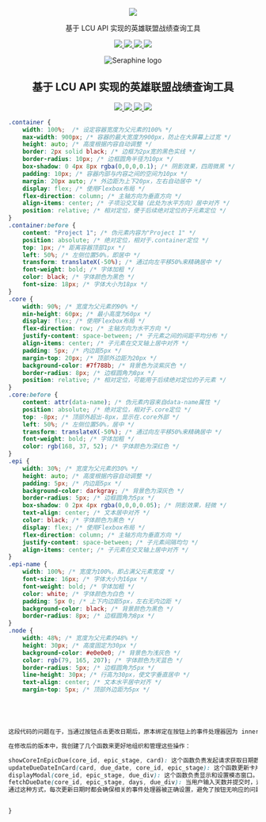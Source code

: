 <!-- 居中对齐图片 -->
<p align='center'>
  <img src="https://github.com/Zzaphkiel/Seraphine/assets/60383222/78c14456-8f8e-4137-a6bc-20896c382c1a">
</p>

<!-- 居中对齐文本 -->
<p align='center'>
  基于 LCU API 实现的英雄联盟战绩查询工具
</p>

<!-- 添加徽章链接 -->
<p align='center'>
  <a href="https://github.com/Zzaphkiel/Seraphine/blob/main/LICENSE">
    <img src="https://img.shields.io/github/license/Zzaphkiel/Seraphine?style=flat&label=License">
  </a>
  <a href="https://github.com/Zzaphkiel/Seraphine/forks">
    <img src="https://img.shields.io/github/forks/Zzaphkiel/Seraphine?style=flat&label=Forks">
  </a>
  <a href="https://github.com/Zzaphkiel/Seraphine/stargazers">
    <img src="https://img.shields.io/github/stars/Zzaphkiel/Seraphine?style=flat&label=Stars">
  </a>
  <a href="https://github.com/Zzaphkiel/Seraphine/releases">
    <img src="https://img.shields.io/github/downloads/Zzaphkiel/Seraphine/total?style=flat&label=Downloads">
  </a>
</p>



<section style="text-align: center;">
  <figure>
    <img src="https://github.com/Zzaphkiel/Seraphine/assets/60383222/78c14456-8f8e-4137-a6bc-20896c382c1a" alt="Seraphine logo">
  </figure>
  <div>
    <h1>基于 LCU API 实现的英雄联盟战绩查询工具</h1>
    <div class="badges">
      <a href="https://github.com/Zzaphkiel/Seraphine/blob/main/LICENSE">
        <img src="https://img.shields.io/github/license/Zzaphkiel/Seraphine?style=flat&label=License">
      </a>
      <a href="https://github.com/Zzaphkiel/Seraphine/forks">
        <img src="https://img.shields.io/github/forks/Zzaphkiel/Seraphine?style=flat&label=Forks">
      </a>
      <a href="https://github.com/Zzaphkiel/Seraphine/stargazers">
        <img src="https://img.shields.io/github/stars/Zzaphkiel/Seraphine?style=flat&label=Stars">
      </a>
      <a href="https://github.com/Zzaphkiel/Seraphine/releases">
        <img src="https://img.shields.io/github/downloads/Zzaphkiel/Seraphine/total?style=flat&label=Downloads">
      </a>
    </div>
  </div>
</section>

```css
.container {
    width: 100%;  /* 设定容器宽度为父元素的100% */
    max-width: 900px; /* 容器的最大宽度为900px，防止在大屏幕上过宽 */
    height: auto; /* 高度根据内容自动调整 */
    border: 2px solid black; /* 边框为2px宽的黑色实线 */
    border-radius: 10px; /* 边框圆角半径为10px */
    box-shadow: 0 4px 8px rgba(0,0,0,0.1); /* 阴影效果，四周微黑 */
    padding: 10px; /* 容器内部与内容之间的空间为10px */
    margin: 20px auto; /* 外边距为上下20px，左右自动居中 */
    display: flex; /* 使用Flexbox布局 */
    flex-direction: column; /* 主轴方向为垂直方向 */
    align-items: center; /* 子项沿交叉轴（此处为水平方向）居中对齐 */
    position: relative; /* 相对定位，便于后续绝对定位的子元素定位 */
}
.container:before {
    content: "Project 1"; /* 伪元素内容为"Project 1" */
    position: absolute; /* 绝对定位，相对于.container定位 */
    top: 1px; /* 距离容器顶部1px */
    left: 50%; /* 左侧位置50%，即居中 */
    transform: translateX(-50%); /* 通过向左平移50%来精确居中 */
    font-weight: bold; /* 字体加粗 */
    color: black; /* 字体颜色为黑色 */
    font-size: 18px; /* 字体大小为18px */
}
.core {
    width: 90%; /* 宽度为父元素的90% */
    min-height: 60px; /* 最小高度为60px */
    display: flex; /* 使用Flexbox布局 */
    flex-direction: row; /* 主轴方向为水平方向 */
    justify-content: space-between; /* 子元素之间的间距平均分布 */
    align-items: center; /* 子元素在交叉轴上居中对齐 */
    padding: 5px; /* 内边距5px */
    margin-top: 20px; /* 顶部外边距为20px */
    background-color: #7f788b; /* 背景色为淡紫灰色 */
    border-radius: 8px; /* 边框圆角为8px */
    position: relative; /* 相对定位，可能用于后续绝对定位的子元素 */
}
.core:before {
    content: attr(data-name); /* 伪元素内容来自data-name属性 */
    position: absolute; /* 绝对定位，相对于.core定位 */
    top: -8px; /* 顶部外超出-8px，显示在.core外部 */
    left: 50%; /* 左侧位置50%，居中 */
    transform: translateX(-50%); /* 通过向左平移50%来精确居中 */
    font-weight: bold; /* 字体加粗 */
    color: rgb(168, 37, 52); /* 字体颜色为深红色 */
}
.epi {
    width: 30%; /* 宽度为父元素的30% */
    height: auto; /* 高度根据内容自动调整 */
    padding: 5px; /* 内边距5px */
    background-color: darkgray; /* 背景色为深灰色 */
    border-radius: 5px; /* 边框圆角为5px */
    box-shadow: 0 2px 4px rgba(0,0,0,0.05); /* 阴影效果，轻微 */
    text-align: center; /* 文本居中对齐 */
    color: black; /* 字体颜色为黑色 */
    display: flex; /* 使用Flexbox布局 */
    flex-direction: column; /* 主轴方向为垂直方向 */
    justify-content: space-between; /* 子元素间隔均匀 */
    align-items: center; /* 子元素在交叉轴上居中对齐 */
}
.epi-name {
    width: 100%; /* 宽度为100%，即占满父元素宽度 */
    font-size: 16px; /* 字体大小为16px */
    font-weight: bold; /* 字体加粗 */
    color: white; /* 字体颜色为白色 */
    padding: 5px 0; /* 上下内边距5px，左右无内边距 */
    background-color: black; /* 背景颜色为黑色 */
    border-radius: 8px; /* 边框圆角为8px */
}
.node {
    width: 48%; /* 宽度为父元素的48% */
    height: 30px; /* 高度固定为30px */
    background-color: #e0e0e0; /* 背景色为浅灰色 */
    color: rgb(79, 165, 207); /* 字体颜色为天蓝色 */
    border-radius: 5px; /* 边框圆角为5px */
    line-height: 30px; /* 行高为30px，使文字垂直居中 */
    text-align: center; /* 文本水平居中对齐 */
    margin-top: 5px; /* 顶部外边距为5px */





这段代码的问题在于，当通过按钮点击更改日期后，原本绑定在按钮上的事件处理器因为 innerHTML 的更新被移除了。这意味着新生成的“更改”按钮没有再次绑定必要的事件处理器，导致按钮点击后没有任何响应。

在修改后的版本中，我创建了几个函数来更好地组织和管理这些操作：

showCoreInEpicDue(core_id, epic_stage, card): 这个函数负责发起请求获取日期数据，并调用 updateDueDateInCard 来更新卡片上的日期和重新绑定事件。
updateDueDateInCard(card, due_date, core_id, epic_stage): 这个函数更新卡片上显示的日期，并重新设置“更改”按钮的点击事件。这确保每次更新HTML内容后，事件处理器都会正确绑定。
displayModal(core_id, epic_stage, due_div): 这个函数负责显示和设置模态窗口。如果模态窗口不存在，它会创建一个新的，同时设置关闭按钮和提交按钮的事件。
fetchDueDate(core_id, epic_stage, days, due_div): 当用户输入天数并提交时，这个函数会被调用。它负责向服务器发送请求，更新日期，并调用 updateDueDateInCard 来更新显示的日期和重新绑定事件。
通过这种方式，每次更新日期时都会确保相关的事件处理器被正确设置，避免了按钮无响应的问题。


}
```
